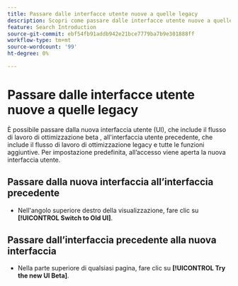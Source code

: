 ```yaml
---
title: Passare dalle interfacce utente nuove a quelle legacy
description: Scopri come passare dalle interfacce utente nuove a quelle legacy.
feature: Search Introduction
source-git-commit: ebf54fb91addb942e21bce7779ba7b9e301888ff
workflow-type: tm+mt
source-wordcount: '99'
ht-degree: 0%

---
```


# Passare dalle interfacce utente nuove a quelle legacy

È possibile passare dalla nuova interfaccia utente (UI), che include il flusso di lavoro di ottimizzazione beta <!-- default -->, all&#39;interfaccia utente precedente, che include il flusso di lavoro di ottimizzazione legacy e tutte le funzioni aggiuntive. Per impostazione predefinita, all’accesso viene aperta la nuova interfaccia utente.

## Passare dalla nuova interfaccia all’interfaccia precedente

* Nell&#39;angolo superiore destro della visualizzazione, fare clic su **[!UICONTROL Switch to Old UI]**.

## Passare dall’interfaccia precedente alla nuova interfaccia

* Nella parte superiore di qualsiasi pagina, fare clic su **[!UICONTROL Try the new UI Beta]**.

<!--
>[!MORELIKETHIS]
>
>* [How the user interface is organized](user-interface.md)
-->
